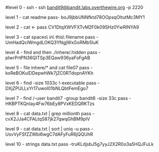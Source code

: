 #level 0 - ssh - ssh bandit9@bandit.labs.overthewire.org -p 2220  

level 1 - cat readme pass- boJ9jbbUNNfktd78OOpsqOltutMc3MY1  

level 2 - cat <-  pass CV1DtqXWVFXTvM2F0k09SHz0YwRINYA9  

level 3 - cat spaces\ in\ this\ filename  pass - UmHadQclWmgdLOKQ3YNgjWxGoRMb5luK  

level 4 - find and then ./inhere/.hidden pass -pIwrPrtPN36QITSp3EQaw936yaFoFgAB  

level 5 - file inhere/* and cat file07 pass - koReBOKuIDDepwhWk7jZC0RTdopnAYKh  

level 6 - find -size 1033c !-executable pass -DXjZPULLxYr17uwoI01bNLQbtFemEgo7  

level 7 - find /-user bandit7 -group bandit6 -size 33c pass -HKBPTKQnIay4Fw76bEy8PVxKEDQRKTzs  

level 8 - cat data.txt | grep millionth pass - cvX2JJa4CFALtqS87jk27qwqGhBM9plV  

level 9 - cat data.txt | sort | uniq -u pass -UsvVyFSfZZWbi6wgC7dAFyFuR6jQQUhR  

level 10 -  strings data.txt pass -truKLdjsbJ5g7yyJ2X2R0o3a5HQJFuLk  
